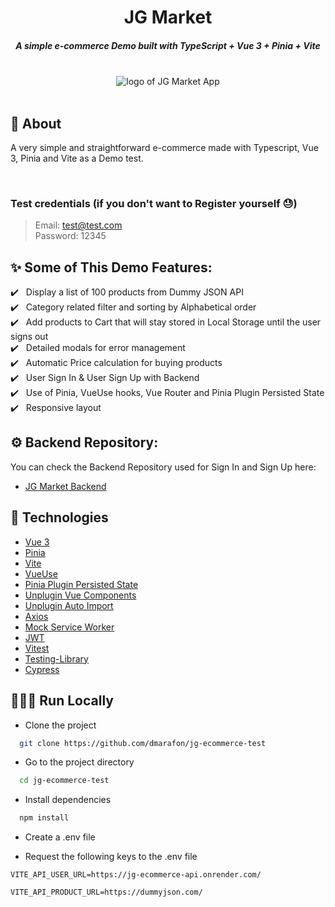 <h1 align="center">JG Market</h1>
<h5 align="center">A simple e-commerce Demo built with TypeScript + Vue 3 + Pinia + Vite</h5>
<br/>
<div align="center">
<img src="https://user-images.githubusercontent.com/90359463/181606757-4442ff17-7d3d-4d51-807d-63d7e9c4e012.png" alt="logo of JG Market App" />
</div>
<br/>

## 🎯 About

A very simple and straightforward e-commerce made with Typescript, Vue 3, Pinia and Vite as a Demo test.

<br/>

### Test credentials (if you don't want to Register yourself 😓)

> Email: test@test.com<br/>
> Password: 12345<br/>

## ✨ Some of This Demo Features:

✔️ &nbsp;&nbsp;Display a list of 100 products from Dummy JSON API<br />
✔️ &nbsp;&nbsp;Category related filter and sorting by Alphabetical order<br />
✔️ &nbsp;&nbsp;Add products to Cart that will stay stored in Local Storage until the user signs out<br />
✔️ &nbsp;&nbsp;Detailed modals for error management<br />
✔️ &nbsp;&nbsp;Automatic Price calculation for buying products<br />
✔️ &nbsp;&nbsp;User Sign In & User Sign Up with Backend <br />
✔️ &nbsp;&nbsp;Use of Pinia, VueUse hooks, Vue Router and Pinia Plugin Persisted State <br />
✔️ &nbsp;&nbsp;Responsive layout<br />


## ⚙️ Backend Repository:

You can check the Backend Repository used for Sign In and Sign Up here:

- [JG Market Backend](https://github.com/dmarafon/jg-ecommerce-backend)


## 🚀 Technologies

- [Vue 3](https://vuejs.org/)
- [Pinia](https://pinia.vuejs.org/)
- [Vite](https://vitejs.dev/)
- [VueUse](https://vueuse.org/)
- [Pinia Plugin Persisted State](https://prazdevs.github.io/pinia-plugin-persistedstate/)
- [Unplugin Vue Components](https://github.com/antfu/unplugin-vue-components)
- [Unplugin Auto Import](https://github.com/antfu/unplugin-auto-import)
- [Axios](https://axios-http.com/es/docs/intro)
- [Mock Service Worker](https://mswjs.io/)
- [JWT](https://jwt.io/)
- [Vitest](https://vitest.dev/)
- [Testing-Library](https://testing-library.com/)
- [Cypress](https://www.cypress.io)

## 👨🏻‍💻 Run Locally

- Clone the project

```bash
  git clone https://github.com/dmarafon/jg-ecommerce-test
```

- Go to the project directory

```bash
  cd jg-ecommerce-test
```

- Install dependencies

```bash
  npm install
```

- Create a .env file

- Request the following keys to the .env file

```
VITE_API_USER_URL=https://jg-ecommerce-api.onrender.com/

VITE_API_PRODUCT_URL=https://dummyjson.com/
